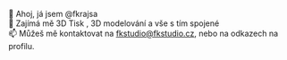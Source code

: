  👋 Ahoj, já jsem @fkrajsa <br>
 👀 Zajímá mě 3D Tisk , 3D modelování a vše s tím spojené <br>
 📫 Můžeš mě kontaktovat na fkstudio@fkstudio.cz, nebo na odkazech na profilu. <br>

<!---
fkrajsa/fkrajsa is a ✨ special ✨ repository because its `README.md` (this file) appears on your GitHub profile.
You can click the Preview link to take a look at your changes.
--->
